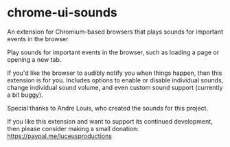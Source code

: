 # chrome-ui-sounds
An extension for Chromium-based browsers that plays sounds for important events in the browser

Play sounds for important events in the browser, such as loading a page or opening a new tab.

If you'd like the browser to audibly notify you when things happen, then this extension is for you.
Includes options to enable or disable individual sounds, change individual sound volume, and even custom sound support (currently a bit buggy).

Special thanks to Andre Louis, who created the sounds for this project.

If you like this extension and want to support its continued development, then please consider making a small donation: https://paypal.me/luceusproductions
